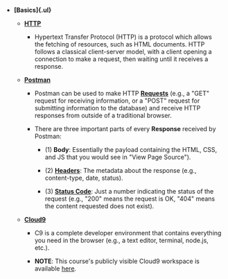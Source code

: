 -   **[Basics]{.ul}**

    -   [**HTTP**](https://developer.mozilla.org/en-US/docs/Web/HTTP)

        -   Hypertext Transfer Protocol (HTTP) is a protocol which
            allows the fetching of resources, such as HTML documents.
            HTTP follows a classical client-server model, with a client
            opening a connection to make a request, then waiting until
            it receives a response.

    -   [**Postman**](https://www.getpostman.com/)

        -   Postman can be used to make HTTP
            [**Requests**](https://developer.mozilla.org/en-US/docs/Web/HTTP/Methods)
            (e.g., a \"GET\" request for receiving information, or a
            \"POST\" request for submitting information to the database)
            and receive HTTP responses from outside of a traditional
            browser.

        -   There are three important parts of every **Response**
            received by Postman:

            -   \(1\) **Body**: Essentially the payload containing the
                HTML, CSS, and JS that you would see in \"View Page
                Source\").

            -   \(2\)
                [**Headers**](https://developer.mozilla.org/en-US/docs/Web/HTTP/Headers):
                The metadata about the response (e.g., content-type,
                date, status).

            -   \(3\) [**Status
                Code**](https://developer.mozilla.org/en-US/docs/Web/HTTP/Status):
                Just a number indicating the status of the request
                (e.g., \"200\" means the request is OK, \"404\" means
                the content requested does not exist).

    -   [**Cloud9**](https://c9.io/)

        -   C9 is a complete developer environment that contains
            everything you need in the browser (e.g., a text editor,
            terminal, node.js, etc.).

        -   **NOTE**: This course\'s publicly visible Cloud9 workspace
            is available
            [here](https://ide.c9.io/learnwithcolt/webdevbootcamp).


